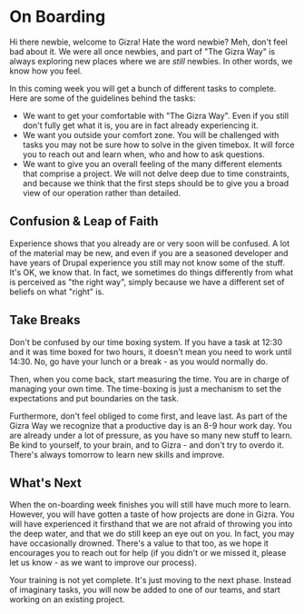 # On Boarding

Hi there newbie, welcome to Gizra! Hate the word newbie? 
Meh, don't feel bad about it. We were all once newbies, and part of "The Gizra Way" is always exploring new places where we are *still* newbies. In other words, we know how you feel.

In this coming week you will get a bunch of different tasks to complete. Here are some of the guidelines behind the tasks:

* We want to get your comfortable with "The Gizra Way". Even if you still don't fully get what it is, you are in fact already experiencing it.
* We want you outside your comfort zone. You will be challenged with tasks you may not be sure how to solve in the given timebox. It will force you to reach out and learn when, who and how to ask questions.
* We want to give you an overall feeling of the many different elements that comprise a project. We will not delve deep due to time constraints, and because we think that the first steps should be to give you a broad
view of our operation rather than detailed.

## Confusion & Leap of Faith

Experience shows that you already are or very soon will be confused. A lot of the material may be new, and even if you are a seasoned developer and have years of Drupal experience you still may not know some of the stuff. It's OK, we know that. In fact, we sometimes do things differently from what is perceived as "the right way", simply because we have a different set of beliefs on what "right" is.

## Take Breaks

Don't be confused by our time boxing system. If you have a task at 12:30 and it was time boxed for two hours, it doesn't mean you need to work until 14:30. No, go have your lunch or a break - as you would normally do.

Then, when you come back, start measuring the time. You are in charge of managing your own time. The time-boxing is just a mechanism to set the expectations and put boundaries on the task.

Furthermore, don't feel obliged to come first, and leave last. As part of the Gizra Way we recognize that a productive day is an 8-9 hour work day. 
You are already under a lot of pressure, as you have so many new stuff to learn. Be kind to yourself, to your brain, and to Gizra - and don't try to overdo it. There's always tomorrow to learn new skills and improve.

## What's Next

When the on-boarding week finishes you will still have much more to learn. However, you will have gotten a taste of how projects are done in Gizra.
You will have experienced it firsthand that we are not afraid of throwing you into the deep water, and that we do still keep an eye out on you. In fact, you may have occasionally drowned. There's a value to that too, as we hope it encourages you to reach out for help (if you didn't or we missed it, please let us know - as we want to improve our process).

Your training is not yet complete. It's just moving to the next phase. Instead of imaginary tasks, you will now be added to one of our teams, and start working on an existing project.
